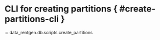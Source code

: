 # CLI for creating partitions { #create-partitions-cli }

<!-- TODO: check generation with original rst -->
::: data_rentgen.db.scripts.create_partitions

